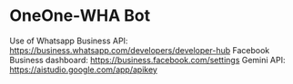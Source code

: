 # OneOne-WHA Bot

Use of Whatsapp Business API: https://business.whatsapp.com/developers/developer-hub
Facebook Business dashboard: https://business.facebook.com/settings
Gemini API: https://aistudio.google.com/app/apikey
